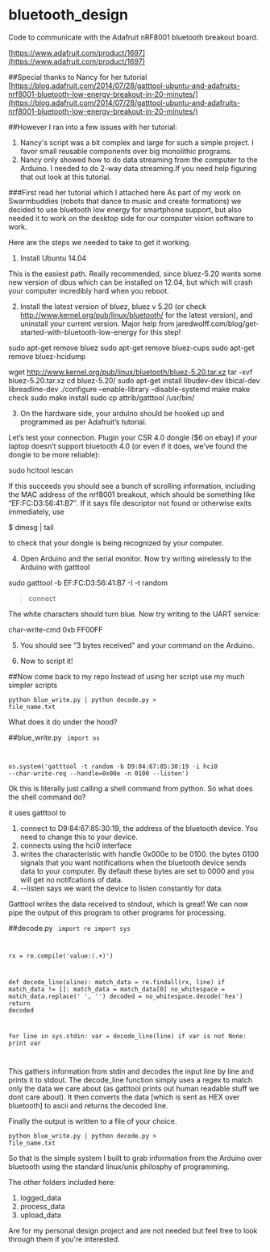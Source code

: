 # bluetooth_design
Code to communicate with the Adafruit nRF8001 bluetooth breakout board. 

[https://www.adafruit.com/product/1697](https://www.adafruit.com/product/1697)

##Special thanks to Nancy for her tutorial
[https://blog.adafruit.com/2014/07/28/gatttool-ubuntu-and-adafruits-nrf8001-bluetooth-low-energy-breakout-in-20-minutes/](https://blog.adafruit.com/2014/07/28/gatttool-ubuntu-and-adafruits-nrf8001-bluetooth-low-energy-breakout-in-20-minutes/)

##However I ran into a few issues with her tutorial:

1. Nancy's script was a bit complex and large for such a simple project. I favor small reusable components over big monolithic programs. 
2. Nancy only showed how to do data streaming from the computer to the Arduino. I needed to do 2-way data streaming.If you need help figuring that out look at this tutorial.  

###First read her tutorial which I attached here
As part of my work on Swarmbuddies (robots that dance to music and create formations) we decided to use bluetooth low energy for smartphone support, but also needed it to work on the desktop side for our computer vision software to work.

Here are the steps we needed to take to get it working.

1) Install Ubuntu 14.04

This is the easiest path. Really recommended, since bluez-5.20 wants some new version of dbus which can be installed on 12.04, but which will crash your computer incredibly hard when you reboot.

2) Install the latest version of bluez, bluez v 5.20 (or check http://www.kernel.org/pub/linux/bluetooth/ for the latest version), and uninstall your current version. Major help from jaredwolff.com/blog/get-started-with-bluetooth-low-energy for this step!

sudo apt-get remove bluez
sudo apt-get remove bluez-cups
sudo apt-get remove bluez-hcidump

wget http://www.kernel.org/pub/linux/bluetooth/bluez-5.20.tar.xz
tar -xvf bluez-5.20.tar.xz
cd bluez-5.20/
sudo apt-get install libudev-dev libical-dev libreadline-dev
./configure –enable-library –disable-systemd
make
make check
sudo make install
sudo cp attrib/gatttool /usr/bin/

3) On the hardware side, your arduino should be hooked up and programmed as per Adafruit’s tutorial.

Let’s test your connection. Plugin your CSR 4.0 dongle ($6 on ebay) if your laptop doesn’t support bluetooth 4.0 (or even if it does, we’ve found the dongle to be more reliable):

sudo hcitool lescan

If this succeeds you should see a bunch of scrolling information, including the MAC address of the nrf8001 breakout, which should be something like “EF:FC:D3:56:41:B7″. If it says file descriptor not found or otherwise exits immediately, use

$ dmesg | tail

to check that your dongle is being recognized by your computer.

4) Open Arduino and the serial monitor. Now try writing wirelessly to the Arduino with gatttool

sudo gatttool -b EF:FC:D3:56:41:B7 -I -t random

> connect

The white characters should turn blue. Now try writing to the UART service:

char-write-cmd 0xb FF00FF

5) You should see “3 bytes received” and your command on the Arduino.

6) Now to script it!


##Now come back to my repo
Instead of using her script use my much simpler scripts

<code>python blue_write.py | python decode.py > file_name.txt</code>

What does it do under the hood?

##blue_write.py
<code>
import os

os.system('gatttool -t random -b D9:84:67:85:30:19 -i hci0 --char-write-req --handle=0x00e -n 0100 --listen')
</code>

Ok this is literally just calling a shell command from python. So what does the shell command do?

it uses gatttool to 

1. connect to D9:84:67:85:30:19, the address of the bluetooth device. You need to change this to your device. 
2. connects using the hci0 interface
3. writes the characteristic with handle 0x000e to be 0100. the bytes 0100 signals that you want notifications when the bluetooth device sends data to your computer. By default these bytes are set to 0000 and you will get no notifcations of data. 
4. --listen says we want the device to listen constantly for data. 

Gatttool writes the data received to stndout, which is great! We can now pipe the output of this program to other programs for processing. 

##decode.py 
<code>
import re
import sys

rx = re.compile('value:(.+)')


def decode_line(aline):
    match_data = re.findall(rx, line)
    if match_data != []:
        match_data = match_data[0]
        no_whitespace = match_data.replace(' ', '')
        decoded = no_whitespace.decode('hex') 
        return decoded


for line in sys.stdin:
    var = decode_line(line)
    if var is not None:
        print var

</code>

This gathers information from stdin and decodes the input line by line and prints it to stdout. The decode_line function simply uses a regex to match only the data we care about (as gatttool prints out human readable stuff we dont care about). It then converts the data [which is sent as HEX over bluetooth] to ascii and returns the decoded line. 

Finally the output is written to a file of your choice. 

<code>python blue_write.py | python decode.py > file_name.txt</code>

So that is the simple system I built to grab information from the Arduino over bluetooth using the standard linux/unix philosphy of programming. 

The other folders included here:

1. logged_data
2. process_data
3. upload_data

Are for my personal design project and are not needed but feel free to look through them if you're interested. 


